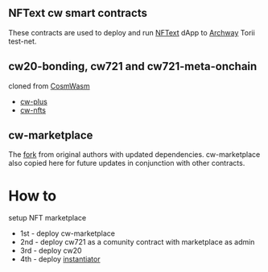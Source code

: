 NFText cw smart contracts
---
These contracts are used to deploy and run [NFText](https://github.com/wotori-studio/NFText) dApp to [Archway](https://archway.io/) Torii test-net.


cw20-bonding, cw721 and cw721-meta-onchain 
---

cloned from [CosmWasm](https://github.com/CosmWasm/cosmwasm)
- [cw-plus](https://github.com/CosmWasm/cw-plus) 
- [cw-nfts](https://github.com/CosmWasm/cw-nfts)

cw-marketplace 
---
The [fork](https://github.com/wotori-studio/cw-marketplace) from original authors with updated dependencies.
cw-marketplace also copied here for future updates in conjunction with other contracts.

# How to
setup NFT marketplace
- 1st - deploy cw-marketplace
- 2nd - deploy cw721 as a comunity contract with marketplace as admin
- 3rd - deploy cw20
- 4th - deploy [instantiator](https://github.com/wotori/instantiator)
